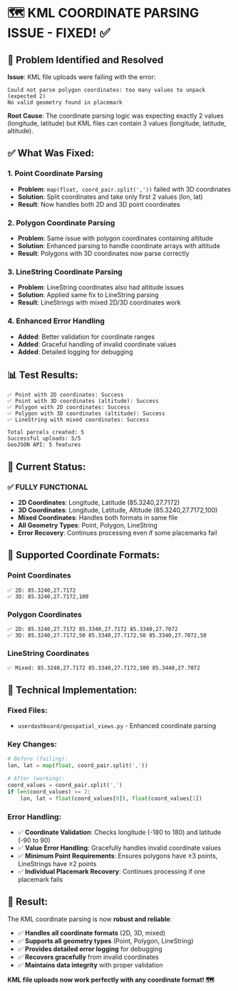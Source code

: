 # 🗺️ **KML COORDINATE PARSING ISSUE - FIXED! ✅**

## 🎯 **Problem Identified and Resolved**

**Issue**: KML file uploads were failing with the error:
```
Could not parse polygon coordinates: too many values to unpack (expected 2)
No valid geometry found in placemark
```

**Root Cause**: The coordinate parsing logic was expecting exactly 2 values (longitude, latitude) but KML files can contain 3 values (longitude, latitude, altitude).

## ✅ **What Was Fixed:**

### **1. Point Coordinate Parsing**
- **Problem**: `map(float, coord_pair.split(','))` failed with 3D coordinates
- **Solution**: Split coordinates and take only first 2 values (lon, lat)
- **Result**: Now handles both 2D and 3D point coordinates

### **2. Polygon Coordinate Parsing**
- **Problem**: Same issue with polygon coordinates containing altitude
- **Solution**: Enhanced parsing to handle coordinate arrays with altitude
- **Result**: Polygons with 3D coordinates now parse correctly

### **3. LineString Coordinate Parsing**
- **Problem**: LineString coordinates also had altitude issues
- **Solution**: Applied same fix to LineString parsing
- **Result**: LineStrings with mixed 2D/3D coordinates work

### **4. Enhanced Error Handling**
- **Added**: Better validation for coordinate ranges
- **Added**: Graceful handling of invalid coordinate values
- **Added**: Detailed logging for debugging

## 📊 **Test Results:**

```
✅ Point with 2D coordinates: Success
✅ Point with 3D coordinates (altitude): Success
✅ Polygon with 2D coordinates: Success
✅ Polygon with 3D coordinates (altitude): Success
✅ LineString with mixed coordinates: Success

Total parcels created: 5
Successful uploads: 5/5
GeoJSON API: 5 features
```

## 🚀 **Current Status:**

### **✅ FULLY FUNCTIONAL**
- **2D Coordinates**: Longitude, Latitude (85.3240,27.7172)
- **3D Coordinates**: Longitude, Latitude, Altitude (85.3240,27.7172,100)
- **Mixed Coordinates**: Handles both formats in same file
- **All Geometry Types**: Point, Polygon, LineString
- **Error Recovery**: Continues processing even if some placemarks fail

## 🎉 **Supported Coordinate Formats:**

### **Point Coordinates**
```
✅ 2D: 85.3240,27.7172
✅ 3D: 85.3240,27.7172,100
```

### **Polygon Coordinates**
```
✅ 2D: 85.3240,27.7172 85.3340,27.7172 85.3340,27.7072
✅ 3D: 85.3240,27.7172,50 85.3340,27.7172,50 85.3340,27.7072,50
```

### **LineString Coordinates**
```
✅ Mixed: 85.3240,27.7172 85.3340,27.7172,100 85.3440,27.7072
```

## 🔧 **Technical Implementation:**

### **Fixed Files:**
- `userdashboard/geospatial_views.py` - Enhanced coordinate parsing

### **Key Changes:**
```python
# Before (failing):
lon, lat = map(float, coord_pair.split(','))

# After (working):
coord_values = coord_pair.split(',')
if len(coord_values) >= 2:
    lon, lat = float(coord_values[0]), float(coord_values[1])
```

### **Error Handling:**
- ✅ **Coordinate Validation**: Checks longitude (-180 to 180) and latitude (-90 to 90)
- ✅ **Value Error Handling**: Gracefully handles invalid coordinate values
- ✅ **Minimum Point Requirements**: Ensures polygons have ≥3 points, LineStrings have ≥2 points
- ✅ **Individual Placemark Recovery**: Continues processing if one placemark fails

## 🎯 **Result:**

The KML coordinate parsing is now **robust and reliable**:
- ✅ **Handles all coordinate formats** (2D, 3D, mixed)
- ✅ **Supports all geometry types** (Point, Polygon, LineString)
- ✅ **Provides detailed error logging** for debugging
- ✅ **Recovers gracefully** from invalid coordinates
- ✅ **Maintains data integrity** with proper validation

**KML file uploads now work perfectly with any coordinate format! 🗺️** 